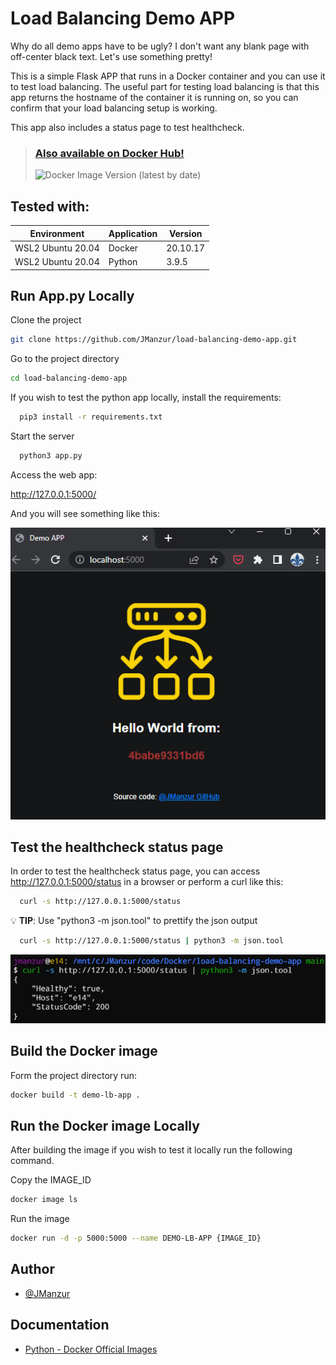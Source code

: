# Load Balancing Demo APP

Why do all demo apps have to be ugly? I don't want any blank page with off-center black text. Let's use something pretty!

This is a simple Flask APP that runs in a Docker container and you can use it to test load balancing. The useful part for testing load balancing is that this app returns the hostname of the container it is running on, so you can confirm that your load balancing setup is working.

This app also includes a status page to test healthcheck.

> ### [Also available on Docker Hub!](https://hub.docker.com/r/jmanzur/demo-lb-app)
>
> <img alt="Docker Image Version (latest by date)" src="https://img.shields.io/docker/v/jmanzur/demo-lb-app?style=for-the-badge" herf="https://hub.docker.com/r/jmanzur/demo-lb-app">


## Tested with: 

| Environment | Application | Version  |
| ----------------- |-----------|---------|
| WSL2 Ubuntu 20.04 | Docker | 20.10.17  |
| WSL2 Ubuntu 20.04 | Python | 3.9.5 |

## Run App.py Locally

Clone the project

```bash
git clone https://github.com/JManzur/load-balancing-demo-app.git
```

Go to the project directory

```bash
cd load-balancing-demo-app
```

If you wish to test the python app locally, install the requirements:

```bash
  pip3 install -r requirements.txt
```

Start the server

```bash
  python3 app.py
```

Access the web app:

http://127.0.0.1:5000/

And you will see something like this:

![App Screenshot](./images/lb_demo_app.png)

## Test the healthcheck status page

In order to test the healthcheck status page, you can access http://127.0.0.1:5000/status in a browser or perform a curl like this:

```bash
  curl -s http://127.0.0.1:5000/status
```

:bulb: **TIP**: Use "python3 -m json.tool" to prettify the json output

```bash
  curl -s http://127.0.0.1:5000/status | python3 -m json.tool
```

![App Screenshot](./images/lb_demo_app_status.png)

## Build the Docker image 

Form the project directory run:

```bash
docker build -t demo-lb-app .
```

## Run the Docker image Locally

After building the image if you wish to test it locally run the following command.

Copy the IMAGE_ID
```bash
docker image ls
```

Run the image
```bash
docker run -d -p 5000:5000 --name DEMO-LB-APP {IMAGE_ID}
```

## Author

- [@JManzur](https://jmanzur.com)

  
## Documentation

- [Python - Docker Official Images](https://hub.docker.com/_/python)